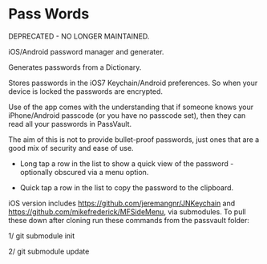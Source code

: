 Pass Words
==========

DEPRECATED - NO LONGER MAINTAINED.

iOS/Android password manager and generater.

Generates passwords from a Dictionary.

Stores passwords in the iOS7 Keychain/Android preferences. So when your device is locked the passwords are encrypted.

Use of the app comes with the understanding that if someone knows your iPhone/Android passcode (or you have no passcode set), then they can read all your passwords in PassVault.

The aim of this is not to provide bullet-proof passwords, just ones that are a good mix of security and ease of use.

- Long tap a row in the list to show a quick view of the password - optionally obscured via a menu option.

- Quick tap a row in the list to copy the password to the clipboard.

iOS version includes https://github.com/jeremangnr/JNKeychain and https://github.com/mikefrederick/MFSideMenu, via submodules. To pull these down after cloning run these commands from the passvault folder:

1/ git submodule init

2/ git submodule update

